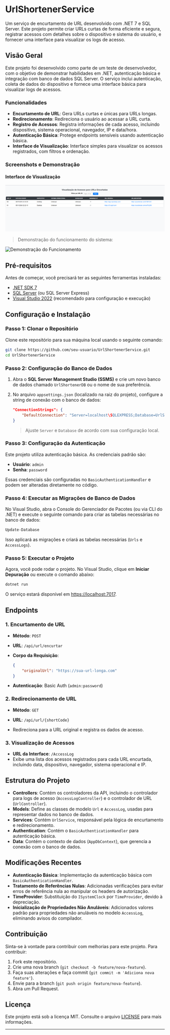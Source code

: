 
# UrlShortenerService

Um serviço de encurtamento de URL desenvolvido com .NET 7 e SQL Server. Este projeto permite criar URLs curtas de forma eficiente e segura, registrar acessos com detalhes sobre o dispositivo e sistema do usuário, e fornecer uma interface para visualizar os logs de acesso.

## Visão Geral

Este projeto foi desenvolvido como parte de um teste de desenvolvedor, com o objetivo de demonstrar habilidades em .NET, autenticação básica e integração com banco de dados SQL Server. O serviço inclui autenticação, coleta de dados do dispositivo e fornece uma interface básica para visualizar logs de acessos.

### Funcionalidades

- **Encurtamento de URL**: Gera URLs curtas e únicas para URLs longas.
- **Redirecionamento**: Redireciona o usuário ao acessar a URL curta.
- **Registro de Acessos**: Registra informações de cada acesso, incluindo dispositivo, sistema operacional, navegador, IP e data/hora.
- **Autenticação Básica**: Protege endpoints sensíveis usando autenticação básica.
- **Interface de Visualização**: Interface simples para visualizar os acessos registrados, com filtros e ordenação.

### Screenshots e Demonstração

#### Interface de Visualização

![Captura de Tela da Interface](./tela.png)

> Demonstração do funcionamento do sistema:

![Demonstração do Funcionamento](https://s7.ezgif.com/tmp/ezgif-7-9ca7687a3c.gif)


## Pré-requisitos

Antes de começar, você precisará ter as seguintes ferramentas instaladas:

- [.NET SDK 7](https://dotnet.microsoft.com/download/dotnet/7.0)
- [SQL Server](https://www.microsoft.com/pt-br/sql-server/sql-server-downloads) (ou SQL Server Express)
- [Visual Studio 2022](https://visualstudio.microsoft.com/) (recomendado para configuração e execução)

## Configuração e Instalação

### Passo 1: Clonar o Repositório

Clone este repositório para sua máquina local usando o seguinte comando:

```bash
git clone https://github.com/seu-usuario/UrlShortenerService.git
cd UrlShortenerService
```

### Passo 2: Configuração do Banco de Dados

1. Abra o **SQL Server Management Studio (SSMS)** e crie um novo banco de dados chamado `UrlShortenerDB` ou o nome de sua preferência.
2. No arquivo `appsettings.json` (localizado na raiz do projeto), configure a string de conexão com o banco de dados:

   ```json
   "ConnectionStrings": {
       "DefaultConnection": "Server=localhost\SQLEXPRESS;Database=UrlShortenerDB;Trusted_Connection=True;"
   }
   ```

   > Ajuste `Server` e `Database` de acordo com sua configuração local.

### Passo 3: Configuração da Autenticação

Este projeto utiliza autenticação básica. As credenciais padrão são:

- **Usuário**: `admin`
- **Senha**: `password`

Essas credenciais são configuradas no `BasicAuthenticationHandler` e podem ser alteradas diretamente no código.

### Passo 4: Executar as Migrações de Banco de Dados

No Visual Studio, abra o Console do Gerenciador de Pacotes (ou via CLI do .NET) e execute o seguinte comando para criar as tabelas necessárias no banco de dados:

```bash
Update-Database
```

Isso aplicará as migrações e criará as tabelas necessárias (`Urls` e `AccessLogs`).

### Passo 5: Executar o Projeto

Agora, você pode rodar o projeto. No Visual Studio, clique em **Iniciar Depuração** ou execute o comando abaixo:

```bash
dotnet run
```

O serviço estará disponível em [https://localhost:7017](https://localhost:7017).

## Endpoints

### 1. Encurtamento de URL
- **Método**: `POST`
- **URL**: `/api/url/encurtar`
- **Corpo da Requisição**:

  ```json
  {
      "originalUrl": "https://sua-url-longa.com"
  }
  ```

- **Autenticação**: Basic Auth (`admin:password`)

### 2. Redirecionamento de URL
- **Método**: `GET`
- **URL**: `/api/url/{shortCode}`

- Redireciona para a URL original e registra os dados de acesso.

### 3. Visualização de Acessos
- **URL da Interface**: `/AccessLog`
- Exibe uma lista dos acessos registrados para cada URL encurtada, incluindo data, dispositivo, navegador, sistema operacional e IP.

## Estrutura do Projeto

- **Controllers**: Contém os controladores da API, incluindo o controlador para logs de acesso (`AccessLogController`) e o controlador de URL (`UrlController`).
- **Models**: Define as classes de modelo `Url` e `AccessLog`, usadas para representar dados no banco de dados.
- **Services**: Contém `UrlService`, responsável pela lógica de encurtamento e redirecionamento.
- **Authentication**: Contém o `BasicAuthenticationHandler` para autenticação básica.
- **Data**: Contém o contexto de dados (`AppDbContext`), que gerencia a conexão com o banco de dados.

## Modificações Recentes

- **Autenticação Básica**: Implementação da autenticação básica com `BasicAuthenticationHandler`.
- **Tratamento de Referências Nulas**: Adicionadas verificações para evitar erros de referência nula ao manipular os headers de autorização.
- **TimeProvider**: Substituição do `ISystemClock` por `TimeProvider`, devido à depreciação.
- **Inicialização de Propriedades Não Anuláveis**: Adicionados valores padrão para propriedades não anuláveis no modelo `AccessLog`, eliminando avisos do compilador.

## Contribuição

Sinta-se à vontade para contribuir com melhorias para este projeto. Para contribuir:

1. Fork este repositório.
2. Crie uma nova branch (`git checkout -b feature/nova-feature`).
3. Faça suas alterações e faça commit (`git commit -m 'Adiciona nova feature'`).
4. Envie para a branch (`git push origin feature/nova-feature`).
5. Abra um Pull Request.

## Licença

Este projeto está sob a licença MIT. Consulte o arquivo [LICENSE](LICENSE) para mais informações.

---
